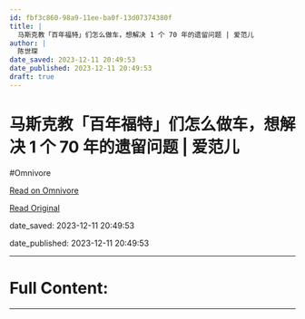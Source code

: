 ```yaml
---
id: fbf3c860-98a9-11ee-ba0f-13d07374380f
title: |
  马斯克教「百年福特」们怎么做车，想解决 1 个 70 年的遗留问题 | 爱范儿
author: |
  陈世琛
date_saved: 2023-12-11 20:49:53
date_published: 2023-12-11 20:49:53
draft: true
---
```


# 马斯克教「百年福特」们怎么做车，想解决 1 个 70 年的遗留问题 | 爱范儿
#Omnivore

[Read on Omnivore](https://omnivore.app/me/1-70-18c5c5cc904)

[Read Original](https://www.ifanr.com/1570240)

date_saved: 2023-12-11 20:49:53

date_published: 2023-12-11 20:49:53

--- 

# Full Content: 



---

